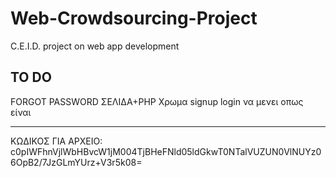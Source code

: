 # Web-Crowdsourcing-Project
C.E.I.D. project on web app development


TO DO
-----------------------------------------
FORGOT PASSWORD ΣΕΛΙΔΑ+PHP
Χρωμα signup login να μενει οπως είναι

----------------------------------------

ΚΩΔΙΚΟΣ ΓΙΑ ΑΡΧΕΙΟ: c0pIWFhnVjlWbHBvcW1jM004TjBHeFNld05ldGkwT0NTalVUZUN0VlNUYz06OpB2/7JzGLmYUrz+V3r5k08=
